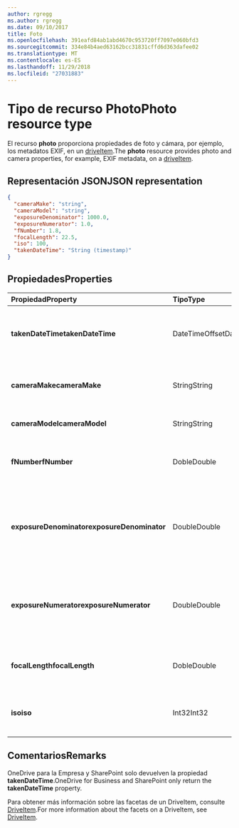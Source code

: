 ```yaml
---
author: rgregg
ms.author: rgregg
ms.date: 09/10/2017
title: Foto
ms.openlocfilehash: 391eafd84ab1abd4670c953720ff7097e060bfd3
ms.sourcegitcommit: 334e84b4aed63162bcc31831cffd6d363dafee02
ms.translationtype: MT
ms.contentlocale: es-ES
ms.lasthandoff: 11/29/2018
ms.locfileid: "27031883"
---
```

# <a name="photo-resource-type"></a><span data-ttu-id="e6942-102">Tipo de recurso Photo</span><span class="sxs-lookup"><span data-stu-id="e6942-102">Photo resource type</span></span>

<span data-ttu-id="e6942-103">El recurso **photo** proporciona propiedades de foto y cámara, por ejemplo, los metadatos EXIF, en un [driveItem](driveitem.md).</span><span class="sxs-lookup"><span data-stu-id="e6942-103">The **photo** resource provides photo and camera properties, for example, EXIF metadata, on a [driveItem](driveitem.md).</span></span>

## <a name="json-representation"></a><span data-ttu-id="e6942-104">Representación JSON</span><span class="sxs-lookup"><span data-stu-id="e6942-104">JSON representation</span></span>

<!-- {
  "blockType": "resource",
  "optionalProperties": [  ],
  "@odata.type": "microsoft.graph.photo"
}-->

```json
{
  "cameraMake": "string",
  "cameraModel": "string",
  "exposureDenominator": 1000.0,
  "exposureNumerator": 1.0,
  "fNumber": 1.8,
  "focalLength": 22.5,
  "iso": 100,
  "takenDateTime": "String (timestamp)"
}
```

## <a name="properties"></a><span data-ttu-id="e6942-105">Propiedades</span><span class="sxs-lookup"><span data-stu-id="e6942-105">Properties</span></span>

| <span data-ttu-id="e6942-106">Propiedad</span><span class="sxs-lookup"><span data-stu-id="e6942-106">Property</span></span>                | <span data-ttu-id="e6942-107">Tipo</span><span class="sxs-lookup"><span data-stu-id="e6942-107">Type</span></span>           | <span data-ttu-id="e6942-108">Descripción</span><span class="sxs-lookup"><span data-stu-id="e6942-108">Description</span></span>
|:------------------------|:---------------|:----------------------------------
| <span data-ttu-id="e6942-109">**takenDateTime**</span><span class="sxs-lookup"><span data-stu-id="e6942-109">**takenDateTime**</span></span>       | <span data-ttu-id="e6942-110">DateTimeOffset</span><span class="sxs-lookup"><span data-stu-id="e6942-110">DateTimeOffset</span></span> | <span data-ttu-id="e6942-p101">Representa la fecha y hora en que se tomó la foto. Solo lectura.</span><span class="sxs-lookup"><span data-stu-id="e6942-p101">Represents the date and time the photo was taken. Read-only.</span></span>
| <span data-ttu-id="e6942-113">**cameraMake**</span><span class="sxs-lookup"><span data-stu-id="e6942-113">**cameraMake**</span></span>          | <span data-ttu-id="e6942-114">String</span><span class="sxs-lookup"><span data-stu-id="e6942-114">String</span></span>         | <span data-ttu-id="e6942-p102">Fabricante de la cámara. Solo lectura.</span><span class="sxs-lookup"><span data-stu-id="e6942-p102">Camera manufacturer. Read-only.</span></span>
| <span data-ttu-id="e6942-117">**cameraModel**</span><span class="sxs-lookup"><span data-stu-id="e6942-117">**cameraModel**</span></span>         | <span data-ttu-id="e6942-118">String</span><span class="sxs-lookup"><span data-stu-id="e6942-118">String</span></span>         | <span data-ttu-id="e6942-p103">Modelo de la cámara. Solo lectura.</span><span class="sxs-lookup"><span data-stu-id="e6942-p103">Camera model. Read-only.</span></span>
| <span data-ttu-id="e6942-121">**fNumber**</span><span class="sxs-lookup"><span data-stu-id="e6942-121">**fNumber**</span></span>             | <span data-ttu-id="e6942-122">Doble</span><span class="sxs-lookup"><span data-stu-id="e6942-122">Double</span></span>         | <span data-ttu-id="e6942-p104">Valor punto F de la cámara. Solo lectura.</span><span class="sxs-lookup"><span data-stu-id="e6942-p104">The F-stop value from the camera. Read-only.</span></span>
| <span data-ttu-id="e6942-125">**exposureDenominator**</span><span class="sxs-lookup"><span data-stu-id="e6942-125">**exposureDenominator**</span></span> | <span data-ttu-id="e6942-126">Double</span><span class="sxs-lookup"><span data-stu-id="e6942-126">Double</span></span>         | <span data-ttu-id="e6942-p105">Denominador de la fracción de tiempo de exposición de la cámara. Solo lectura.</span><span class="sxs-lookup"><span data-stu-id="e6942-p105">The denominator for the exposure time fraction from the camera. Read-only.</span></span>
| <span data-ttu-id="e6942-129">**exposureNumerator**</span><span class="sxs-lookup"><span data-stu-id="e6942-129">**exposureNumerator**</span></span>   | <span data-ttu-id="e6942-130">Double</span><span class="sxs-lookup"><span data-stu-id="e6942-130">Double</span></span>         | <span data-ttu-id="e6942-p106">Numerador de la fracción de tiempo de exposición de la cámara. Solo lectura.</span><span class="sxs-lookup"><span data-stu-id="e6942-p106">The numerator for the exposure time fraction from the camera. Read-only.</span></span>
| <span data-ttu-id="e6942-133">**focalLength**</span><span class="sxs-lookup"><span data-stu-id="e6942-133">**focalLength**</span></span>         | <span data-ttu-id="e6942-134">Doble</span><span class="sxs-lookup"><span data-stu-id="e6942-134">Double</span></span>         | <span data-ttu-id="e6942-p107">Distancia focal de la cámara. Solo lectura.</span><span class="sxs-lookup"><span data-stu-id="e6942-p107">The focal length from the camera. Read-only.</span></span>
| <span data-ttu-id="e6942-137">**iso**</span><span class="sxs-lookup"><span data-stu-id="e6942-137">**iso**</span></span>                 | <span data-ttu-id="e6942-138">Int32</span><span class="sxs-lookup"><span data-stu-id="e6942-138">Int32</span></span>          | <span data-ttu-id="e6942-p108">El valor ISO de la cámara. Solo lectura.</span><span class="sxs-lookup"><span data-stu-id="e6942-p108">The ISO value from the camera. Read-only.</span></span>

## <a name="remarks"></a><span data-ttu-id="e6942-141">Comentarios</span><span class="sxs-lookup"><span data-stu-id="e6942-141">Remarks</span></span>

<span data-ttu-id="e6942-142">OneDrive para la Empresa y SharePoint solo devuelven la propiedad **takenDateTime**.</span><span class="sxs-lookup"><span data-stu-id="e6942-142">OneDrive for Business and SharePoint only return the **takenDateTime** property.</span></span>

<span data-ttu-id="e6942-143">Para obtener más información sobre las facetas de un DriveItem, consulte [DriveItem](driveitem.md).</span><span class="sxs-lookup"><span data-stu-id="e6942-143">For more information about the facets on a DriveItem, see [DriveItem](driveitem.md).</span></span>
<!-- {
  "type": "#page.annotation",
  "description": "The photo facet provides details about the camera and settings on the camera for photos.",
  "keywords": "camera make,camera model, exposure, f-stop, iso",
  "section": "documentation",
  "tocPath": "Facets/Photo"
} -->
